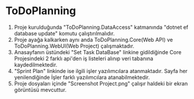 # ToDoPlanning

1. Proje kurulduğunda "ToDoPlanning.DataAccess" katmanında "dotnet ef database update" komutu çalıştırılmalıdır.
2. Proje ayağa kalkarken aynı anda ToDoPlanning.Core(Web API) ve ToDoPlanning.WebUI(Web Project) çalışmaktadır.
3. Anasayfanın üstündeki "Set Task DataBase" linkine gidildiğinde Core Projesindeki 2 farklı api'den iş listeleri alınıp veri tabanına kaydedilmektedir.
4. "Sprint Plan" linkinde ise ilgili işler yazılımcılara atanmaktadır. Sayfa her yenilendiğinde İşler farklı yazılımcılara atanabilmektedir.
5. Proje dosyaları içinde "Screenshot Project.png" çalışır haldeki bir ekran görüntüsü mevcuttur.
